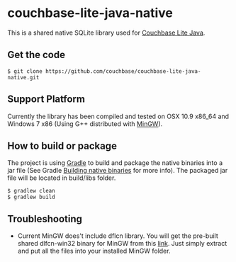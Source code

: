 # couchbase-lite-java-native #

This is a shared native SQLite library used for [Couchbase Lite Java](https://github.com/couchbase/couchbase-lite-java). 

## Get the code

```
$ git clone https://github.com/couchbase/couchbase-lite-java-native.git
```

## Support Platform
Currently the library has been compiled and tested on OSX 10.9 x86_64 and Windows 7 x86 (Using G++ distributed with [MinGW](http://www.mingw.org/)). 

## How to build or package

The project is using [Gradle](http://www.gradle.org) to build and package the native binaries into a jar file (See Gradle [Building native binaries](http://www.gradle.org/docs/current/userguide/nativeBinaries.html) for more info). The packaged jar file will be located in build/libs folder.

```
$ gradlew clean
$ gradlew build
```

## Troubleshooting
* Current MinGW does't include dflcn library. You will get the pre-built shared dlfcn-win32 binary for MinGW from this [link](https://code.google.com/p/dlfcn-win32/). Just simply extract and put all the files into your installed MinGW folder.



